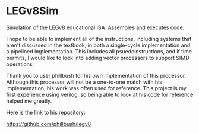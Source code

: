 # LEGv8Sim
Simulation of the LEGv8 educational ISA. Assembles and executes code. 

I hope to be able to implement all of the instructions, including systems that aren't discussed in the textbook, in both a single-cycle implementation and a pipelined implementation.
This includes all psuedoinstructions, and if time permits, I would like to look into adding vector processors to support SIMD operations.

Thank you to user phillbush for his own implementation of this processor. Although this processor will not be a one-to-one match with his implementation, his work was often used for reference. This project is my first experience using verilog, so being able to look at his code for reference helped me greatly.

Here is the link to his repository:

https://github.com/phillbush/legv8

